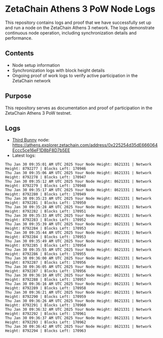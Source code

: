 # ZetaChain Athens 3 PoW Node Logs
This repository contains logs and proof that we have successfully set up and run a node on the ZetaChain Athens 3 network. The logs demonstrate continuous node operation, including synchronization details and performance.

## Contents
- Node setup information
- Synchronization logs with block height details
- Ongoing proof of work logs to verify active participation in the ZetaChain network

## Purpose
This repository serves as documentation and proof of participation in the ZetaChain Athens 3 PoW testnet.

## Logs

- [Third Bunny](https://thirdbunny.xyz/) node: https://athens.explorer.zetachain.com/address/0x225254d35dE666064Eccc5ce16eF1D8bF8D7b5EE
- Latest logs:
```
Thu Jan 30 09:35:01 AM UTC 2025 Your Node Height: 8621331 | Network Height: 8792277 | Blocks Left: 170946
Thu Jan 30 09:35:06 AM UTC 2025 Your Node Height: 8621331 | Network Height: 8792278 | Blocks Left: 170947
Thu Jan 30 09:35:12 AM UTC 2025 Your Node Height: 8621331 | Network Height: 8792279 | Blocks Left: 170948
Thu Jan 30 09:35:17 AM UTC 2025 Your Node Height: 8621331 | Network Height: 8792280 | Blocks Left: 170949
Thu Jan 30 09:35:23 AM UTC 2025 Your Node Height: 8621331 | Network Height: 8792281 | Blocks Left: 170950
Thu Jan 30 09:35:28 AM UTC 2025 Your Node Height: 8621331 | Network Height: 8792282 | Blocks Left: 170951
Thu Jan 30 09:35:33 AM UTC 2025 Your Node Height: 8621331 | Network Height: 8792283 | Blocks Left: 170952
Thu Jan 30 09:35:39 AM UTC 2025 Your Node Height: 8621331 | Network Height: 8792284 | Blocks Left: 170953
Thu Jan 30 09:35:44 AM UTC 2025 Your Node Height: 8621331 | Network Height: 8792284 | Blocks Left: 170953
Thu Jan 30 09:35:49 AM UTC 2025 Your Node Height: 8621331 | Network Height: 8792285 | Blocks Left: 170954
Thu Jan 30 09:35:55 AM UTC 2025 Your Node Height: 8621331 | Network Height: 8792286 | Blocks Left: 170955
Thu Jan 30 09:36:00 AM UTC 2025 Your Node Height: 8621331 | Network Height: 8792287 | Blocks Left: 170956
Thu Jan 30 09:36:05 AM UTC 2025 Your Node Height: 8621331 | Network Height: 8792287 | Blocks Left: 170956
Thu Jan 30 09:36:10 AM UTC 2025 Your Node Height: 8621331 | Network Height: 8792288 | Blocks Left: 170957
Thu Jan 30 09:36:16 AM UTC 2025 Your Node Height: 8621331 | Network Height: 8792289 | Blocks Left: 170958
Thu Jan 30 09:36:21 AM UTC 2025 Your Node Height: 8621331 | Network Height: 8792290 | Blocks Left: 170959
Thu Jan 30 09:36:26 AM UTC 2025 Your Node Height: 8621331 | Network Height: 8792291 | Blocks Left: 170960
Thu Jan 30 09:36:32 AM UTC 2025 Your Node Height: 8621331 | Network Height: 8792292 | Blocks Left: 170961
Thu Jan 30 09:36:37 AM UTC 2025 Your Node Height: 8621331 | Network Height: 8792293 | Blocks Left: 170962
Thu Jan 30 09:36:42 AM UTC 2025 Your Node Height: 8621331 | Network Height: 8792294 | Blocks Left: 170963
```
